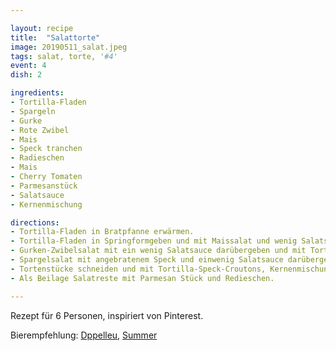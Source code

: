 ```yaml
---

layout: recipe
title:  "Salattorte"
image: 20190511_salat.jpeg
tags: salat, torte, '#4'
event: 4
dish: 2

ingredients:
- Tortilla-Fladen
- Spargeln
- Gurke
- Rote Zwibel
- Mais
- Speck tranchen
- Radieschen
- Mais
- Cherry Tomaten
- Parmesanstück
- Salatsauce
- Kernenmischung

directions:
- Tortilla-Fladen in Bratpfanne erwärmen.
- Tortilla-Fladen in Springformgeben und mit Maissalat und wenig Salatsauce bedecken. Mit nächstem Tortilla-Fladen zudecken.
- Gurken-Zwibelsalat mit ein wenig Salatsauce darübergeben und mit Tortilla-Fladen zudecken.
- Spargelsalat mit angebratenem Speck und einwenig Salatsauce darübergeben und mit Tortilla-Fladen zudecken.
- Tortenstücke schneiden und mit Tortilla-Speck-Croutons, Kernenmischung und Cherry Tomatte garnieren.
- Als Beilage Salatreste mit Parmesan Stück und Redieschen.

---
```


Rezept für 6 Personen, inspiriert von Pinterest.

Bierempfehlung: [Dppelleu](https://www.doppelleuboxer.ch/de/), [Summer](https://www.doppelleuboxer.ch/de/bier/chopfab/summer/)
